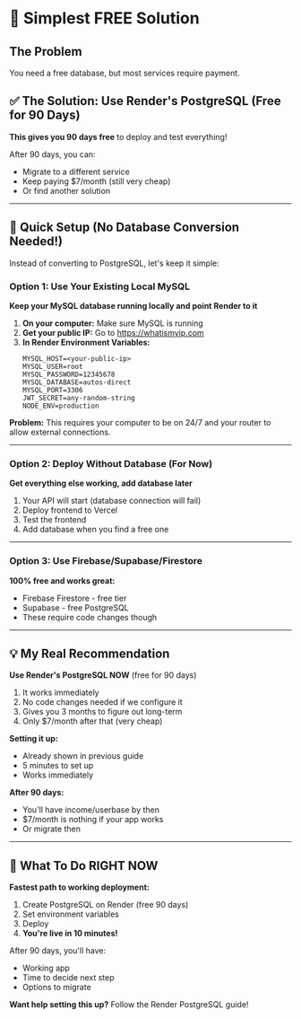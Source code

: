 # 🎯 Simplest FREE Solution

## The Problem
You need a free database, but most services require payment.

## ✅ The Solution: Use Render's PostgreSQL (Free for 90 Days)

**This gives you 90 days free** to deploy and test everything!

After 90 days, you can:
- Migrate to a different service
- Keep paying $7/month (still very cheap)
- Or find another solution

---

## 🚀 Quick Setup (No Database Conversion Needed!)

Instead of converting to PostgreSQL, let's keep it simple:

### Option 1: Use Your Existing Local MySQL

**Keep your MySQL database running locally and point Render to it**

1. **On your computer:** Make sure MySQL is running
2. **Get your public IP:** Go to https://whatismyip.com
3. **In Render Environment Variables:**
   ```
   MYSQL_HOST=<your-public-ip>
   MYSQL_USER=root  
   MYSQL_PASSWORD=12345678
   MYSQL_DATABASE=autos-direct
   MYSQL_PORT=3306
   JWT_SECRET=any-random-string
   NODE_ENV=production
   ```

**Problem:** This requires your computer to be on 24/7 and your router to allow external connections.

---

### Option 2: Deploy Without Database (For Now)

**Get everything else working, add database later**

1. Your API will start (database connection will fail)
2. Deploy frontend to Vercel
3. Test the frontend
4. Add database when you find a free one

---

### Option 3: Use Firebase/Supabase/Firestore

**100% free and works great:**
- Firebase Firestore - free tier
- Supabase - free PostgreSQL  
- These require code changes though

---

## 💡 My Real Recommendation

**Use Render's PostgreSQL NOW** (free for 90 days)

1. It works immediately
2. No code changes needed if we configure it
3. Gives you 3 months to figure out long-term
4. Only $7/month after that (very cheap)

**Setting it up:**
- Already shown in previous guide
- 5 minutes to set up
- Works immediately

**After 90 days:**
- You'll have income/userbase by then
- $7/month is nothing if your app works
- Or migrate then

---

## 🎯 What To Do RIGHT NOW

**Fastest path to working deployment:**

1. Create PostgreSQL on Render (free 90 days)
2. Set environment variables
3. Deploy  
4. **You're live in 10 minutes!**

After 90 days, you'll have:
- Working app
- Time to decide next step
- Options to migrate

**Want help setting this up?** Follow the Render PostgreSQL guide!

